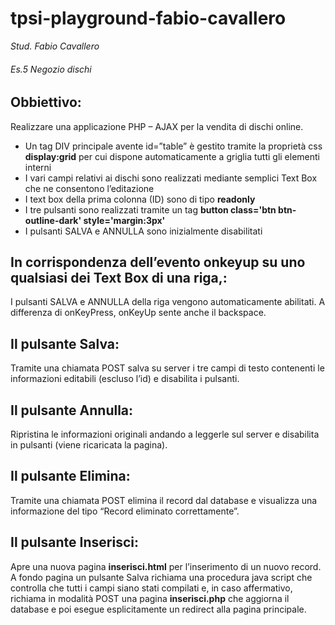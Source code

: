 # tpsi-playground-fabio-cavallero

_Stud. Fabio Cavallero_

###### Es.5 Negozio dischi
## Obbiettivo:
Realizzare una applicazione PHP – AJAX per la vendita di dischi online.
- Un tag DIV principale avente id=”table” è gestito tramite la proprietà css **display:grid** per cui dispone automaticamente a griglia tutti gli elementi interni
- I vari campi relativi ai dischi sono realizzati mediante semplici Text Box che ne consentono l’editazione
- I text box della prima colonna (ID) sono di tipo **readonly**
- I tre pulsanti sono realizzati tramite un tag **button class='btn btn-outline-dark' style='margin:3px'**
- I pulsanti SALVA e ANNULLA sono inizialmente disabilitati

## In corrispondenza dell’evento onkeyup su uno qualsiasi dei Text Box di una riga,:
I pulsanti SALVA e ANNULLA della riga vengono automaticamente abilitati. A differenza di onKeyPress, onKeyUp sente anche il backspace.

## Il pulsante Salva:
Tramite una chiamata POST salva su server i tre campi di testo contenenti le informazioni editabili (escluso l’id) e disabilita i pulsanti.

## Il pulsante Annulla:
Ripristina le informazioni originali andando a leggerle sul server e disabilita in pulsanti (viene ricaricata la pagina).

## Il pulsante Elimina:
Tramite una chiamata POST elimina il record dal database e visualizza una informazione del tipo “Record eliminato correttamente”.

## Il pulsante Inserisci:
Apre una nuova pagina **inserisci.html** per l’inserimento di un nuovo record. A fondo pagina un pulsante Salva richiama una procedura java script che controlla che tutti i campi siano
stati compilati e, in caso affermativo, richiama in modalità POST una pagina **inserisci.php** che aggiorna il database e poi esegue esplicitamente un redirect alla pagina principale.
